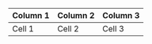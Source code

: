 | Column 1 | Column 2 | Column 3 |
|----------|----------|----------|
| Cell 1   | Cell 2   | Cell 3   |

